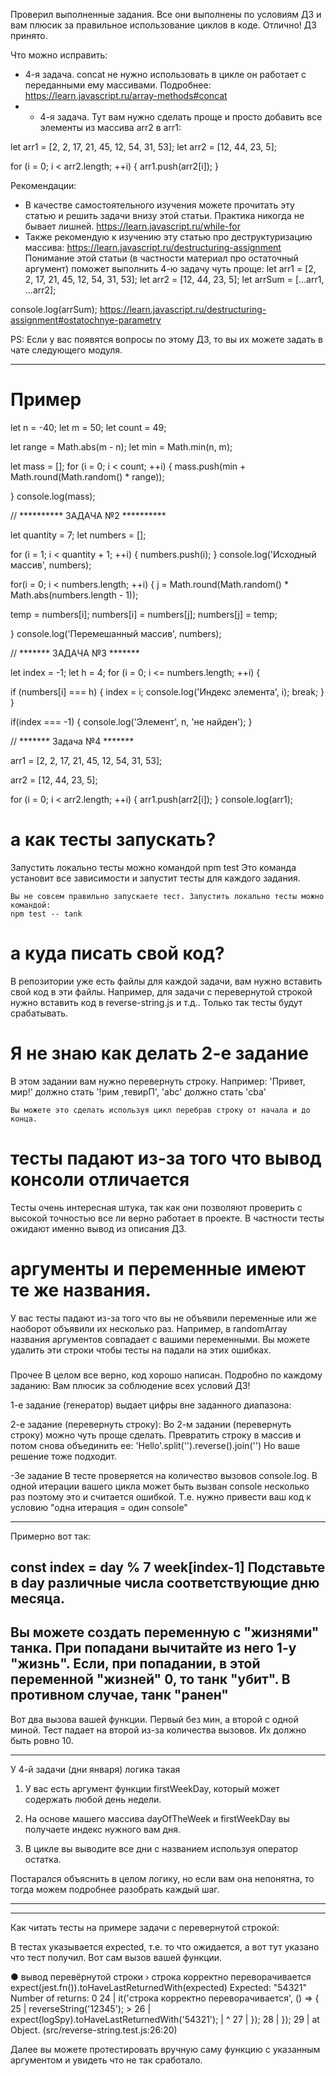 Проверил выполненные задания. Все они выполнены по условиям ДЗ и вам плюсик за правильное использование циклов в коде. Отлично!
ДЗ принято.

Что можно исправить:
- 4-я задача. concat не нужно использовать в цикле он работает с переданными ему массивами. Подробнее:
https://learn.javascript.ru/array-methods#concat
- - 4-я задача. Тут вам нужно сделать проще и просто добавить все элементы из массива arr2 в arr1:

let arr1 = [2, 2, 17, 21, 45, 12, 54, 31, 53];
let arr2 = [12, 44, 23, 5];

for (i = 0; i < arr2.length; ++i) {
  arr1.push(arr2[i]);
}

Рекомендации:
- В качестве самостоятельного изучения можете прочитать эту статью и решить задачи внизу этой статьи. Практика никогда не бывает лишней.
https://learn.javascript.ru/while-for
- Также рекомендую к изучению эту статью про деструктуризацию массива:
https://learn.javascript.ru/destructuring-assignment
Понимание этой статьи (в частности материал про остаточный аргумент) поможет выполнить 4-ю задачу чуть проще:
let arr1 = [2, 2, 17, 21, 45, 12, 54, 31, 53];
let arr2 = [12, 44, 23, 5];
let arrSum = [...arr1, ...arr2];

console.log(arrSum);
https://learn.javascript.ru/destructuring-assignment#ostatochnye-parametry


PS: Если у вас появятся вопросы по этому ДЗ, то вы их можете задать в чате следующего модуля.


-----
# Пример
let n = -40;
let m = 50;
let count = 49;

let range = Math.abs(m - n);
let min = Math.min(n, m);

let mass = [];
for (i = 0; i < count; ++i) {
  mass.push(min + Math.round(Math.random() * range));

}
console.log(mass);

// ********** ЗАДАЧА №2 **********

let quantity = 7;
let numbers = [];

for (i = 1; i < quantity + 1; ++i) {
  numbers.push(i);
}
console.log('Исходный массив', numbers);


for(i = 0; i < numbers.length; ++i) {
  j = Math.round(Math.random() * Math.abs(numbers.length - 1));

  temp = numbers[i];
  numbers[i] = numbers[j];
  numbers[j] = temp;

}
console.log('Перемешанный массив', numbers);


//    ******* ЗАДАЧА №3 *******

let index = -1;
let h = 4;
for (i = 0; i <= numbers.length; ++i) {

  if (numbers[i] === h) {
    index = i;
    console.log('Индекс элемента', i);
    break;
  }
}

if(index === -1) {
  console.log('Элемент', n, 'не найден');
}


//    ******* Задача №4 *******

arr1 = [2, 2, 17, 21, 45, 12, 54, 31, 53];

arr2 = [12, 44, 23, 5];

for (i = 0; i < arr2.length; ++i) {
  arr1.push(arr2[i]);
}
console.log(arr1);

# а как тесты запускать?
Запустить локально тесты можно командой
npm test
Это команда установит все зависимости и запустит тесты для каждого задания.

    Вы не совсем правильно запускаете тест. Запустить локально тесты можно командой:
    npm test -- tank

# а куда писать свой код?
В репозитории уже есть файлы для каждой задачи, вам нужно вставить свой код в эти файлы. Например, для задачи с перевернутой строкой нужно вставить код в reverse-string.js и т.д.. Только так тесты будут срабатывать.

# Я не знаю как делать 2-е задание
В этом задании вам нужно перевернуть строку. Например:
'Привет, мир!' должно стать '!рим ,тевирП',
'abc'  должно стать 'cba'

    Вы можете это сделать используя цикл перебрав строку от начала и до конца.


# тесты падают из-за того что вывод консоли отличается
Тесты очень интересная штука, так как они позволяют проверить с высокой точностью все ли верно работает в проекте. В частности тесты ожидают именно вывод из описания ДЗ.

# аргументы и переменные имеют те же названия.
У вас тесты падают из-за того что вы не объявили переменные или же наоборот объявили их несколько раз. Например, в randomArray названия аргументов совпадает с вашими переменными. Вы можете удалить эти строки чтобы тесты на падали на этих ошибках.


###
Прочее
В целом все верно, код хорошо написан. Подробно по каждому заданию:
Вам плюсик за соблюдение всех условий ДЗ!

1-е задание (генератор) выдает цифры вне заданного диапазона:

2-е задание (перевернуть строку):
Во 2-м задании (перевернуть строку) можно чуть проще сделать. Превратить строку в массив и потом снова объединить ее:
'Hello'.split('').reverse().join('')
Но ваше решение тоже подходит.

-3е задание
В тесте проверяется на количество вызовов console.log. В одной итерации вашего цикла может быть вызван console несколько раз поэтому это и считается ошибкой. Т.е. нужно привести ваш код к условию "одна итерация = один console"

---
Примерно вот так:

const index = day % 7
week[index-1]
Подставьте в day различные числа соответствующие дню месяца.
---
Вы можете создать переменную с "жизнями" танка. При попадани вычитайте из него 1-у "жизнь". Если, при попадании, в этой переменной "жизней" 0, то танк "убит". В противном случае, танк "ранен"
---
Вот два вызова вашей функции. Первый без мин, а второй с одной миной. Тест падает на второй из-за количества вызовов. Их должно быть ровно 10.

---
У 4-й задачи (дни января) логика такая

1. У вас есть аргумент функции firstWeekDay, который может содержать любой день недели.

2. На основе машего массива  dayOfTheWeek и firstWeekDay вы получаете индекс нужного вам дня.

3. В цикле вы выводите все дни с названием используя оператор остатка.


Постарался объяснить в целом логику, но если вам она непонятна, то тогда можем подробнее разобрать каждый шаг.

---
---
Как читать тесты на примере задачи с перевернутой строкой:

В тестах указывается expected, т.е. то что ожидается, а вот тут указано что тест получил. Вот сам вызов вашей функции.

  ● вывод перевёрнутой строки › строка корректно переворачивается
    expect(jest.fn()).toHaveLastReturnedWith(expected)
    Expected: "54321"
    Number of returns: 0
      24 |   it('строка корректно переворачивается', () => {
      25 |     reverseString('12345');
    > 26 |     expect(logSpy).toHaveLastReturnedWith('54321');
         |                    ^
      27 |   });
      28 | });
      29 |
      at Object.<anonymous> (src/reverse-string.test.js:26:20)

Далее вы можете протестировать вручную саму функцию с указанным аргументом и увидеть что не так сработало.
